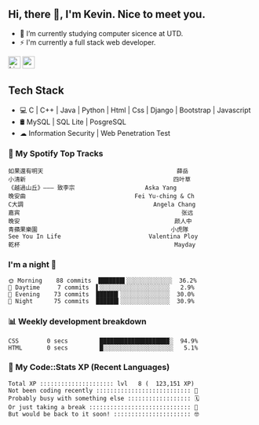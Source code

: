 ## Hi, there 👋, I'm Kevin. Nice to meet you.

- 🌱 I’m currently studying computer sicence at UTD.
- ⚡ I'm currently a full stack web developer.

<a href="https://www.linkedin.com/in/kevin12686/"><img alt="LinkedIn" src="https://img.shields.io/badge/linkedin%20-%230077B5.svg?&style=for-the-badge&logo=linkedin&logoColor=white" height=25></a>
<a href="https://www.instagram.com/kevin12686/"><img src="https://img.shields.io/badge/instagram-3f729b?&style=for-the-badge&logo=instagram&logoColor=white" height=25></a>

## Tech Stack

* 💻 C | C++ | Java | Python | Html | Css | Django | Bootstrap | Javascript
* 🛢️ MySQL | SQL Lite | PosgreSQL
* ☁ Information Security | Web Penetration Test

### 🎵 My Spotify Top Tracks

<!-- spotify start -->

```text
如果還有明天                                      薛岳
小清新                                          四叶草
《越過山丘》——— 致李宗                    Aska Yang
晚安曲                               Fei Yu-ching & Ch
C大調                                     Angela Chang
嘉宾                                              张远
晚安                                            颜人中
青蘋果樂園                                      小虎隊
See You In Life                         Valentina Ploy
乾杯                                            Mayday
```

<!-- spotify end -->

### I'm a night 🦉

<!-- early_bird start -->

```text
🌞 Morning    88 commits  ███████▌░░░░░░░░░░░░░  36.2%
🌆 Daytime     7 commits  ▌░░░░░░░░░░░░░░░░░░░░   2.9%
🌃 Evening    73 commits  ██████▎░░░░░░░░░░░░░░  30.0%
🌙 Night      75 commits  ██████▍░░░░░░░░░░░░░░  30.9%
```

<!-- early_bird end -->

### 📊 Weekly development breakdown

<!-- code_time start -->

```text
CSS        0 secs         ███████████████████▉░  94.9%
HTML       0 secs         █░░░░░░░░░░░░░░░░░░░░   5.1%
```

<!-- code_time end -->

### 🧰 My Code::Stats XP (Recent Languages)

<!-- codestats start -->

```text
Total XP ::::::::::::::::::::: lvl   8 (  123,151 XP) 
Not been coding recently ::::::::::::::::::::::::::: 🙈
Probably busy with something else :::::::::::::::::: 🗓
Or just taking a break ::::::::::::::::::::::::::::: 🌴
But would be back to it soon! :::::::::::::::::::::: 🤓
```

<!-- codestats end -->
